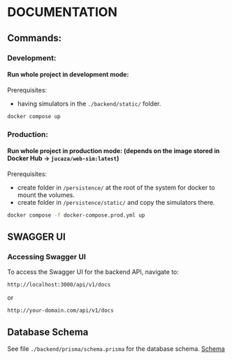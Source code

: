 # DOCUMENTATION
## Commands:
### Development:
#### Run whole project in development mode:

Prerequisites:
- having simulators in the `./backend/static/` folder.

```bash
docker compose up
```
### Production:
#### Run whole project in production mode: (depends on the image stored in Docker Hub -> `jucaza/web-sim:latest`)

Prerequisites:
- create folder in `/persistence/` at the root of the system for docker to mount the volumes.
- create folder in `/persistence/static/` and copy the simulators there.

```bash
docker compose -f docker-compose.prod.yml up
```

## SWAGGER UI
### Accessing Swagger UI
To access the Swagger UI for the backend API, navigate to:

```
http://localhost:3000/api/v1/docs
```
or
```
http://your-domain.com/api/v1/docs
```
## Database Schema
See file `./backend/prisma/schema.prisma` for the database schema.
[Schema](backend/prisma/schema.prisma)
